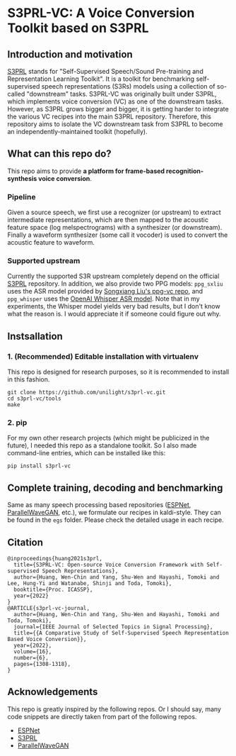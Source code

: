 # S3PRL-VC: A Voice Conversion Toolkit based on S3PRL

## Introduction and motivation

[S3PRL](https://github.com/s3prl/s3prl) stands for "Self-Supervised Speech/Sound Pre-training and Representation Learning Toolkit". It is a toolkit for benchmarking self-supervised speech representations (S3Rs) models using a collection of so-called "downstream" tasks. S3PRL-VC was originally built under S3PRL, which implements voice conversion (VC) as one of the downstream tasks. However, as S3PRL grows bigger and bigger, it is getting harder to integrate the various VC recipes into the main S3PRL repository. Therefore, this repository aims to isolate the VC downstream task from S3PRL to become an independently-maintained toolkit (hopefully).

## What can this repo do?

This repo aims to provide **a platform for frame-based recognition-synthesis voice conversion**.

### Pipeline

Given a source speech, we first use a recognizer (or upstream) to extract intermediate representations, which are then mapped to the acoustic feature space (log melspectrograms) with a synthesizer (or downstream). Finally a waveform synthesizer (some call it vocoder) is used to convert the acoustic feature to waveform.

### Supported upstream

Currently the supported S3R upstream completely depend on the official [S3PRL](https://s3prl.github.io/s3prl/tutorial/upstream_collection.html) repository. In addition, we also provide two PPG models: `ppg_sxliu` uses the ASR model provided by [Songxiang Liu's ppg-vc repo](https://github.com/liusongxiang/ppg-vc), and `ppg_whisper` uses the [OpenAI Whisper ASR model](https://github.com/openai/whisper). Note that in my experiments, the Whisper model yields very bad results, but I don't know what the reason is. I would appreciate it if someone could figure out why.

## Instsallation 

### 1. (Recommended) Editable installation with virtualenv 

This repo is designed for research purposes, so it is recommended to install in this fashion.

```
git clone https://github.com/unilight/s3prl-vc.git
cd s3prl-vc/tools
make
```

### 2. pip

For my own other research projects (which might be publicized in the future), I needed this repo as a standalone toolkit. So I also made command-line entries, which can be installed like this:

```
pip install s3prl-vc
```

## Complete training, decoding and benchmarking

Same as many speech processing based repositories ([ESPNet](https://github.com/espnet/espnet), [ParallelWaveGAN](https://github.com/kan-bayashi/ParallelWaveGAN), etc.), we formulate our recipes in kaldi-style. They can be found in the `egs` folder. Please check the detailed usage in each recipe.

## Citation

```
@inproceedings{huang2021s3prl,
  title={S3PRL-VC: Open-source Voice Conversion Framework with Self-supervised Speech Representations},
  author={Huang, Wen-Chin and Yang, Shu-Wen and Hayashi, Tomoki and Lee, Hung-Yi and Watanabe, Shinji and Toda, Tomoki},
  booktitle={Proc. ICASSP},
  year={2022}
}
@ARTICLE{s3prl-vc-journal,
  author={Huang, Wen-Chin and Yang, Shu-Wen and Hayashi, Tomoki and Toda, Tomoki},
  journal={IEEE Journal of Selected Topics in Signal Processing}, 
  title={{A Comparative Study of Self-Supervised Speech Representation Based Voice Conversion}}, 
  year={2022},
  volume={16},
  number={6},
  pages={1308-1318},
}
```

## Acknowledgements

This repo is greatly inspired by the following repos. Or I should say, many code snippets are directly taken from part of the following repos.

- [ESPNet](https://github.com/espnet/espnet)
- [S3PRL](https://github.com/s3prl/s3prl)
- [ParallelWaveGAN](https://github.com/kan-bayashi/ParallelWaveGAN/)